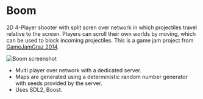 Boom
====
2D 4-Player shooter with split scren over network in which projectiles 
travel relative to the screen. Players can scroll their own worlds by moving,
which can be used to block incoming projectiles.
This is a game jam project from [GameJamGraz 2014](http://gamejamgraz.wordpress.com/).

![Boom screenshot](http://i.imgur.com/8yzrDL1.png)

 * Multi player over network with a dedicated server.
 * Maps are generated using a deterministic random number generator with seeds provided by the server.
 * Uses SDL2, Boost.
